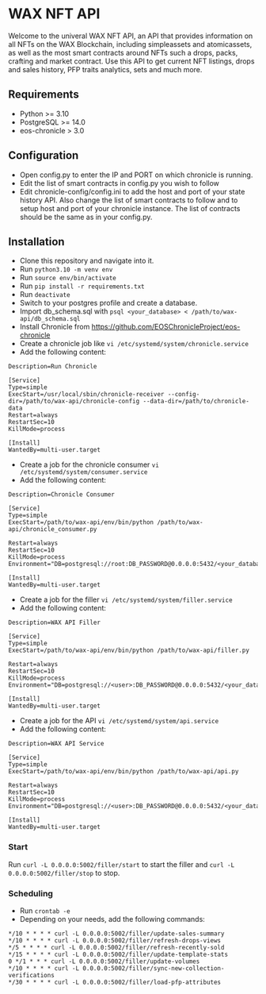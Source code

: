 # WAX NFT API

Welcome to the univeral WAX NFT API, an API that provides information on all NFTs on the WAX Blockchain, including 
simpleassets and atomicassets, as well as the most smart contracts around NFTs such a drops, packs, crafting and 
market contract. Use this API to get current NFT listings, drops and sales history, PFP traits analytics, sets and much 
more. 

## Requirements

* Python >= 3.10
* PostgreSQL >= 14.0
* eos-chronicle > 3.0

## Configuration
* Open config.py to enter the IP and PORT on which chronicle is running.
* Edit the list of smart contracts in config.py you wish to follow
* Edit chronicle-config/config.ini to add the host and port of your state history API. Also change the list of smart 
contracts to follow and to setup host and port of your chronicle instance. The list of contracts should be the same as
in your config.py.

## Installation
* Clone this repository and navigate into it.
* Run ```python3.10 -m venv env```
* Run ```source env/bin/activate```
* Run ```pip install -r requirements.txt```
* Run ```deactivate```
* Switch to your postgres profile and create a database.
* Import db_schema.sql with ```psql <your_database> < /path/to/wax-api/db_schema.sql```
* Install Chronicle from https://github.com/EOSChronicleProject/eos-chronicle 
* Create a chronicle job like ```vi /etc/systemd/system/chronicle.service```
* Add the following content:
```
Description=Run Chronicle

[Service]
Type=simple
ExecStart=/usr/local/sbin/chronicle-receiver --config-dir=/path/to/wax-api/chronicle-config --data-dir=/path/to/chronicle-data
Restart=always
RestartSec=10
KillMode=process

[Install]
WantedBy=multi-user.target
```
* Create a job for the chronicle consumer ```vi /etc/systemd/system/consumer.service```
* Add the following content:
```
Description=Chronicle Consumer

[Service]
Type=simple
ExecStart=/path/to/wax-api/env/bin/python /path/to/wax-api/chronicle_consumer.py

Restart=always
RestartSec=10
KillMode=process
Environment="DB=postgresql://root:DB_PASSWORD@0.0.0.0:5432/<your_database>"

[Install]
WantedBy=multi-user.target
```
* Create a job for the filler ```vi /etc/systemd/system/filler.service```
* Add the following content:
```
Description=WAX API Filler

[Service]
Type=simple
ExecStart=/path/to/wax-api/env/bin/python /path/to/wax-api/filler.py

Restart=always
RestartSec=10
KillMode=process
Environment="DB=postgresql://<user>:DB_PASSWORD@0.0.0.0:5432/<your_database>"

[Install]
WantedBy=multi-user.target
```
* Create a job for the API ```vi /etc/systemd/system/api.service```
* Add the following content:
```
Description=WAX API Service

[Service]
Type=simple
ExecStart=/path/to/wax-api/env/bin/python /path/to/wax-api/api.py

Restart=always
RestartSec=10
KillMode=process
Environment="DB=postgresql://<user>:DB_PASSWORD@0.0.0.0:5432/<your_database>"

[Install]
WantedBy=multi-user.target
```

### Start
Run ```curl -L 0.0.0.0:5002/filler/start``` to start the filler and ```curl -L 0.0.0.0:5002/filler/stop``` to stop.


### Scheduling
* Run ```crontab -e```
* Depending on your needs, add the following commands:
```
*/10 * * * * curl -L 0.0.0.0:5002/filler/update-sales-summary
*/10 * * * * curl -L 0.0.0.0:5002/filler/refresh-drops-views
*/5 * * * * curl -L 0.0.0.0:5002/filler/refresh-recently-sold
*/15 * * * * curl -L 0.0.0.0:5002/filler/update-template-stats
0 */1 * * * curl -L 0.0.0.0:5002/filler/update-volumes
*/10 * * * * curl -L 0.0.0.0:5002/filler/sync-new-collection-verifications
*/30 * * * * curl -L 0.0.0.0:5002/filler/load-pfp-attributes
```
